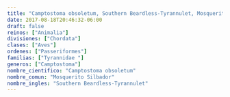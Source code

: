 ```yaml
---
title: "Camptostoma obsoletum, Southern Beardless-Tyrannulet, Mosquerito Silbador"
date: 2017-08-18T20:46:32-06:00
draft: false
reinos: ["Animalia"]
divisiones: ["Chordata"]
clases: ["Aves"]
ordenes: ["Passeriformes"]
familias: ["Tyrannidae "]
generos: ["Camptostoma"]
nombre_cientifico: "Camptostoma obsoletum"
nombre_comun: "Mosquerito Silbador"
nombre_ingles: "Southern Beardless-Tyrannulet"
---
```

